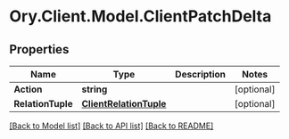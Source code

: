 # Ory.Client.Model.ClientPatchDelta

## Properties

Name | Type | Description | Notes
------------ | ------------- | ------------- | -------------
**Action** | **string** |  | [optional] 
**RelationTuple** | [**ClientRelationTuple**](ClientRelationTuple.md) |  | [optional] 

[[Back to Model list]](../README.md#documentation-for-models) [[Back to API list]](../README.md#documentation-for-api-endpoints) [[Back to README]](../README.md)

